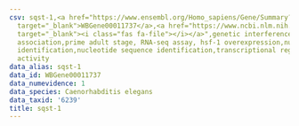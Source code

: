 ```yaml
---
csv: sqst-1,<a href="https://www.ensembl.org/Homo_sapiens/Gene/Summary?db=core;g=WBGene00011737"
  target="_blank">WBGene00011737</a>,<a href="https://www.ncbi.nlm.nih.gov/pubmed/30894454"
  target="_blank"><i class="fas fa-file"></i></a>",genetic interference,functional
  association,prime adult stage, RNA-seq assay, hsf-1 overexpression,nucleotide sequence
  identification,nucleotide sequence identification,transcriptional regulation,up-regulates
  activity
data_alias: sqst-1
data_id: WBGene00011737
data_numevidence: 1
data_species: Caenorhabditis elegans
data_taxid: '6239'
title: sqst-1
---
```

